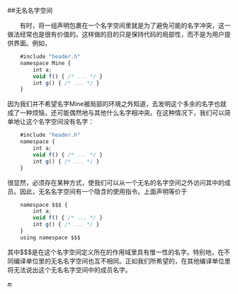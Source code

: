 ##无名名字空间

&emsp;&emsp;有时，将一组声明包裹在一个名字空间里就是为了避免可能的名字冲突，这一做法经常也是很有价值的。这样做的目的只是保持代码的局部性，而不是为用户提供界面。例如，

```javascript
    #include "header.h"
    namespace Mine {
        int a;
        void f() { /* ... */ }
        int g() { /* ... */ }
    }
```

因为我们并不希望名字Mine被局部的环境之外知道，去发明这个多余的名字也就成了一种烦恼，还可能偶然地与其他什么名字相冲突。在这种情况下，我们可以简单地让这个名字空间没有名字：

```javascript
    #include "header.h"
    namespace {
        int a;
        void f() { /* ... */ }
        int g() { /* ... */ }
    }
```

很显然，必须存在某种方式，使我们可以从一个无名的名字空间之外访问其中的成员。因此，无名名字空间有一个隐含的使用指令。上面声明等价于

```javascript
    namespace $$$ {
        int a;
        void f() { /* ... */ }
        int g() { /* ... */ }
    }
    using namespace $$$
```

其中$$$是在这个名字空间定义所在的作用域里具有惟一性的名字。特别地，在不同编译单位里的无名名字空间也互不相同。正如我们所希望的，在其他编译单位里将无法说出这个无名名字空间中的成员名字。


🔚